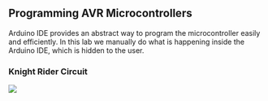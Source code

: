
## Programming AVR Microcontrollers
Arduino IDE provides an abstract way to program the microcontroller easily and efficiently.
In this lab we manually do what is happening inside the Arduino IDE, which is hidden to the
user.


### Knight Rider Circuit
![](https://github.com/viradhanus/Embedded-Systems/blob/master/Programming%20AVR%20Microcontrollers/circuit_diagram.PNG)




